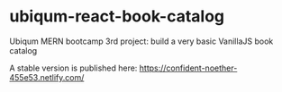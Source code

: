 # ubiqum-react-book-catalog

Ubiqum MERN bootcamp 3rd project: build a very basic VanillaJS book catalog

A stable version is published here: https://confident-noether-455e53.netlify.com/
